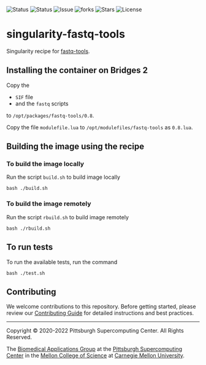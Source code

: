 ![Status](https://github.com/pscedu/singularity-fastq-tools/actions/workflows/main.yml/badge.svg)
![Status](https://github.com/pscedu/singularity-fastq-tools/actions/workflows/pretty.yml/badge.svg)
![Issue](https://img.shields.io/github/issues/pscedu/singularity-fastq-tools)
![forks](https://img.shields.io/github/forks/pscedu/singularity-fastq-tools)
![Stars](https://img.shields.io/github/stars/pscedu/singularity-fastq-tools)
![License](https://img.shields.io/github/license/pscedu/singularity-fastq-tools)

# singularity-fastq-tools
Singularity recipe for [fastq-tools](https://github.com/dcjones/fastq-tools).

## Installing the container on Bridges 2
Copy the

* `SIF` file
* and the `fastq` scripts

to `/opt/packages/fastq-tools/0.8`.

Copy the file `modulefile.lua` to `/opt/modulefiles/fastq-tools` as `0.8.lua`.

## Building the image using the recipe

### To build the image locally
Run the script `build.sh` to build image locally

```
bash ./build.sh
````

### To build the image remotely
Run the script `rbuild.sh` to build image remotely

```
bash ./rbuild.sh
```

## To run tests
To run the available tests, run the command

```
bash ./test.sh
```
## Contributing
We welcome contributions to this repository. Before getting started, please review our [Contributing Guide](https://raw.githubusercontent.com/pscedu/singularity-report/refs/heads/main/CONTRIBUTING.md) for detailed instructions and best practices.

---
Copyright © 2020-2022 Pittsburgh Supercomputing Center. All Rights Reserved.

The [Biomedical Applications Group](https://www.psc.edu/biomedical-applications/) at the [Pittsburgh Supercomputing Center](http://www.psc.edu) in the [Mellon College of Science](https://www.cmu.edu/mcs/) at [Carnegie Mellon University](http://www.cmu.edu).
